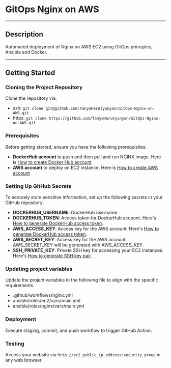 # GitOps Nginx on AWS

***

## Description

Automated deployment of Nginx on AWS EC2 using GitOps principles, Ansible and Docker.

***

## Getting Started

### Cloning the Project Repository
Clone the repository via:
* ssh: `git clone git@github.com:TanyaHarutyunyan/GitOps-Nginx-on-AWS.git`
* https: `git clone https://github.com/TanyaHarutyunyan/GitOps-Nginx-on-AWS.git`

### Prerequisites
Before getting started, ensure you have the following prerequisites:

* **DockerHub account** to push and then pull and run NGINX image. Here is [How to create Docker Hub account](https://docs.docker.com/docker-id/)
* **AWS account** to deploy on EC2 instance. Here is [How to create AWS account](https://docs.aws.amazon.com/SetUp/latest/UserGuide/setup-AWSsignup.html)

### Setting Up GitHub Secrets
To securely store sensitive information, set up the following secrets in your GitHub repository:

* **DOCKERHUB_USERNAME**: DockerHub username
* **DOCKERHUB_TOKEN**: Access token for DockerHub account. Here's [How to generate DockerHub access token](https://docs.docker.com/security/for-developers/access-tokens/).
* **AWS_ACCESS_KEY**: Access key for the AWS account. Here's [How to generate DockerHub access token](https://docs.aws.amazon.com/IAM/latest/UserGuide/id_root-user_manage_add-key.html).
* **AWS_SECRET_KEY**: Access key for the AWS account. AWS_SECRET_KEY will be generated with AWS_ACCESS_KEY.
* **SSH_PRIVATE_KEY**: Private SSH key for accessing your EC2 instances. Here's [How to generate SSH key pair](https://docs.aws.amazon.com/servicecatalog/latest/adminguide/getstarted-keypair.html).

### Updating project variables
Update the project variables in the following file to align with the specific requirements.

* .github/workflows/nginx.yml
* ansible/roles/ec2/vars/main.yml
* ansible/roles/nginx/vars/main.yml

### Deployment
Execute staging, commit, and push workflow to trigger GitHub Action.

### Testing
Access your website via `http://ec2_public_ip_address:security_group` in any web browser.



